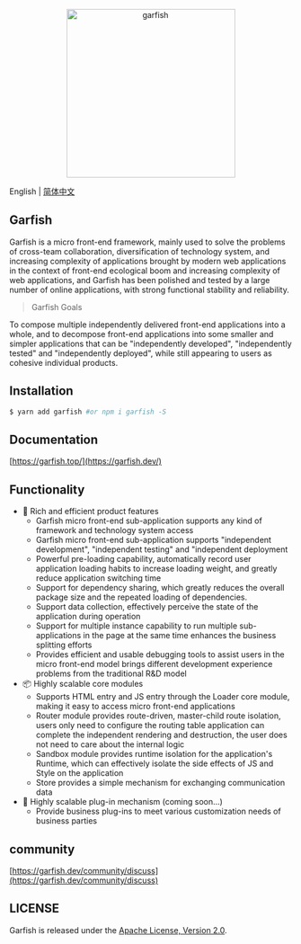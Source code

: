 <p align="center">
  <img src="https://lf3-static.bytednsdoc.com/obj/eden-cn/dhozeh7vhpebvog/open-garfish/icons/Garfish-icon-Square.png" width="300" alt="garfish" />
</p>

English | [简体中文](./README.ch.md)

## Garfish

Garfish is a micro front-end framework, mainly used to solve the problems of cross-team collaboration, diversification of technology system, and increasing complexity of applications brought by modern web applications in the context of front-end ecological boom and increasing complexity of web applications, and Garfish has been polished and tested by a large number of online applications, with strong functional stability and reliability.

> Garfish Goals

To compose multiple independently delivered front-end applications into a whole, and to decompose front-end applications into some smaller and simpler applications that can be "independently developed", "independently tested" and "independently deployed", while still appearing to users as cohesive individual products.

## Installation

```bash
$ yarn add garfish #or npm i garfish -S
```

## Documentation

[https://garfish.top/](https://garfish.dev/)

## Functionality

- 🌈 Rich and efficient product features
  - Garfish micro front-end sub-application supports any kind of framework and technology system access
  - Garfish micro front-end sub-application supports "independent development", "independent testing" and "independent deployment
  - Powerful pre-loading capability, automatically record user application loading habits to increase loading weight, and greatly reduce application switching time
  - Support for dependency sharing, which greatly reduces the overall package size and the repeated loading of dependencies.
  - Support data collection, effectively perceive the state of the application during operation
  - Support for multiple instance capability to run multiple sub-applications in the page at the same time enhances the business splitting efforts
  - Provides efficient and usable debugging tools to assist users in the micro front-end model brings different development experience problems from the traditional R&D model
- 📦 Highly scalable core modules
  - Supports HTML entry and JS entry through the Loader core module, making it easy to access micro front-end applications
  - Router module provides route-driven, master-child route isolation, users only need to configure the routing table application can complete the independent rendering and destruction, the user does not need to care about the internal logic
  - Sandbox module provides runtime isolation for the application's Runtime, which can effectively isolate the side effects of JS and Style on the application
  - Store provides a simple mechanism for exchanging communication data
- 🎯 Highly scalable plug-in mechanism (coming soon...)
  - Provide business plug-ins to meet various customization needs of business parties

## community

[https://garfish.dev/community/discuss](https://garfish.dev/community/discuss)

## LICENSE

Garfish is released under the [Apache License, Version 2.0](http://www.apache.org/licenses/LICENSE-2.0).
